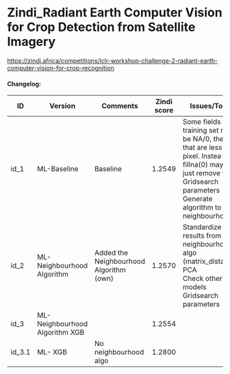 # Zindi_Radiant Earth Computer Vision for Crop Detection from Satellite Imagery
https://zindi.africa/competitions/iclr-workshop-challenge-2-radiant-earth-computer-vision-for-crop-recognition

#### Changelog:



| ID     | Version                        | Comments                                | Zindi score | Issues/Todo's                                                |
| ------ | ------------------------------ | --------------------------------------- | ----------- | ------------------------------------------------------------ |
| id_1   | ML-Baseline                    | Baseline                                | 1.2549      | Some fields in training set might be NA/0, the ones that are less than a pixel. Instea of fillna(0) maybe just remove them.<br />Gridsearch parameters<br />Generate algorithm to detect neighbourhood. |
| id_2   | ML-Neighbourhood Algorithm     | Added the Neighbourhood Algorithm (own) | 1.2570      | Standardize results from neighbourhood algo (matrix_distances).<br />PCA<br />Check other models<br />Gridsearch parameters |
| id_3   | ML-Neighbourhood Algorithm XGB |                                         | 1.2554      |                                                              |
| id_3.1 | ML- XGB                        | No neighbourhood algo                   | 1.2800      |                                                              |